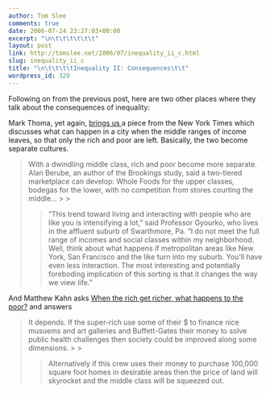 ```yaml
---
author: Tom Slee
comments: true
date: 2006-07-24 23:27:03+00:00
excerpt: "\n\t\t\t\t\t\t"
layout: post
link: http://tomslee.net/2006/07/inequality_ii_c.html
slug: inequality_ii_c
title: "\n\t\t\t\tInequality II: Consequences\t\t"
wordpress_id: 329
---
```



				

Following on from the previous post, here are two other places where they talk about the consequences of inequality:




Mark Thoma, yet again, [brings us ](http://economistsview.typepad.com/economistsview/2006/07/taking_the_core.html)a piece from the New York Times which discusses what can happen in a city when the middle ranges of income leaves, so that only the rich and poor are left. Basically, the two become separate cultures.

<blockquote>With a dwindling middle class, rich and poor become more separate. Alan
Berube, an author of the Brookings study, said a two-tiered marketplace can
develop: Whole Foods for the upper classes, bodegas for the lower, with no
competition from stores courting the middle...
> 
> 

> 
> “This trend toward living and interacting with people who are like you is
intensifying a lot,” said Professor Gyourko, who lives in the affluent suburb of
Swarthmore, Pa. “I do not meet the full range of incomes and social classes
within my neighborhood. Well, think about what happens if metropolitan areas
like New York, San Francisco and the like turn into my suburb. You’ll have even
less interaction. The most interesting and potentially foreboding implication of
this sorting is that it changes the way we view life.”
> 
> </blockquote>

And Matthew Kahn asks [When the rich get richer, what happens to the poor?](http://greeneconomics.blogspot.com/2006/07/when-rich-get-richer-what-happens-to.html) and answers

<blockquote>It depends. If the super-rich use some of their $ to finance nice
musuems and art galleries and Buffett-Gates their money to solve public
health challenges then society could be improved along some dimensions.
> 
> 

> 
> Alternatively
if this crew uses their money to purchase 100,000 square foot homes in
desirable areas then the price of land will skyrocket and the middle
class will be squeezed out.
> 
> </blockquote>


		
